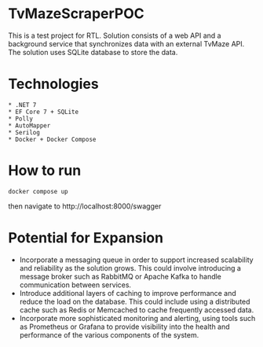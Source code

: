 # TvMazeScraperPOC

This is a test project for RTL. Solution consists of a web API and a background service that synchronizes data with an external TvMaze API. The solution uses SQLite database to store the data.

# Technologies

    * .NET 7
    * EF Core 7 + SQLite
    * Polly
    * AutoMapper 
    * Serilog
    * Docker + Docker Compose
    
# How to run

```
docker compose up
```

then navigate to http://localhost:8000/swagger

# Potential for Expansion

* Incorporate a messaging queue in order to support increased scalability and reliability as the solution grows. This could involve introducing a message broker such as RabbitMQ or Apache Kafka to handle communication between services.
* Introduce additional layers of caching to improve performance and reduce the load on the database. This could include using a distributed cache such as Redis or Memcached to cache frequently accessed data.
* Incorporate more sophisticated monitoring and alerting, using tools such as Prometheus or Grafana to provide visibility into the health and performance of the various components of the system.
